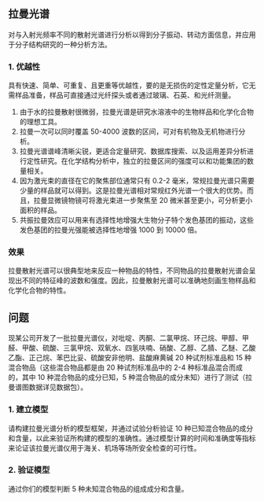 ## 拉曼光谱

对与入射光频率不同的散射光谱进行分析以得到分子振动、转动方面信息，并应用于分子结构研究的一种分析方法。

### 1. 优越性

具有快速、简单、可重复、且更重等优越性，要的是无损伤的定性定量分析，它无需样品准备，样品可直接通过光纤探头或者通过玻璃、石英、和光纤测量。

1. 由于水的拉曼散射很微弱，拉曼光谱是研究水溶液中的生物样品和化学化合物的理想工具。
2. 拉曼一次可以同时覆盖 50-4000 波数的区间，可对有机物及无机物进行分析。
3. 拉曼光谱谱峰清晰尖锐，更适合定量研究、数据库搜索、以及运用差异分析进行定性研究。在化学结构分析中，独立的拉曼区间的强度可以和功能集团的数量相关。
4. 因为激光束的直径在它的聚焦部位通常只有 0.2-2 毫米，常规拉曼光谱只需要少量的样品就可以得到。这是拉曼光谱相对常规红外光谱一个很大的优势。而且，拉曼显微镜物镜可将激光束进一步聚焦至 20 微米甚至更小，可分析更小面积的样品。
5. 共振拉曼效应可以用来有选择性地增强大生物分子特个发色基团的振动，这些发色基团的拉曼光强能被选择性地增强 1000 到 10000 倍。

### 效果

拉曼散射光谱可以很典型地来反应一种物品的特性，不同物品的拉曼散射光谱会呈现出不同的特征峰的波数和强度。因此，拉曼散射光谱可以准确地刻画生物样品和化学化合物的特性。

## 问题

现某公司开发了一批拉曼光谱仪，对吡啶、丙酮、二氯甲烷、环己烷、甲醇、甲醛、甲酸、硫酸、三氯甲烷、双氧水、四氢呋喃、硝酸、乙醇、乙腈、乙醚、乙酸乙酯、正己烷、苯巴比妥、硫酸安非他明、盐酸麻黄碱 20 种试剂标准品和 15 种混合物品（这些混合物品都是由 20 种试剂标准品中的 2-4 种标准品混合而成的，其中 10 种混合物品的成分已知，5 种混合物品的成分未知）进行了测试（拉曼谱图数据详见数据包）。

### 1. 建立模型

请构建拉曼光谱分析的模型框架，并通过试验分析验证 10 种已知混合物品的成分和含量，以此来验证所构建的模型的准确性。通过模型计算的时间和准确度等指标来论证该拉曼光谱仪用于海关、机场等场所安全检查的可行性。

### 2. 验证模型

通过你们的模型判断 5 种未知混合物品的组成成分和含量。



